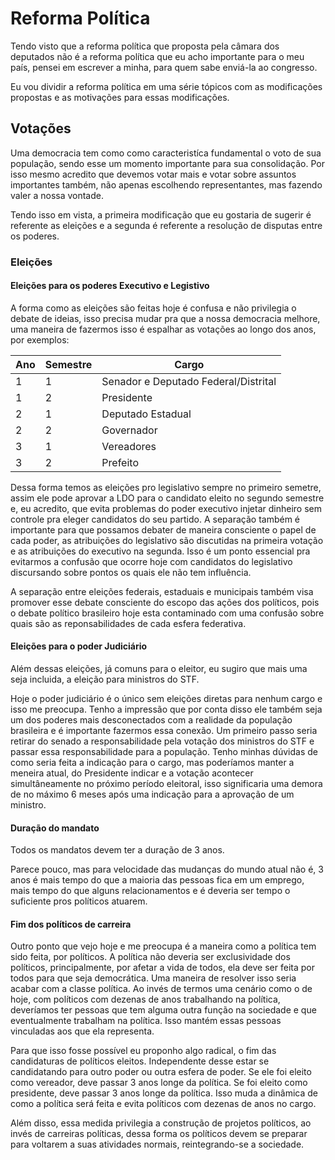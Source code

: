 # Reforma Política

Tendo visto que a reforma política que proposta pela câmara
dos deputados não é a reforma política que eu acho
importante para o meu país, pensei em escrever a minha, para
quem sabe enviá-la ao congresso.

Eu vou dividir a reforma política em uma série tópicos com
as modificações propostas e as motivações para essas
modificações.

## Votações

Uma democracia tem como como caracteristíca fundamental o
voto de sua população, sendo esse um momento importante para
sua consolidação.  Por isso mesmo acredito que devemos votar
mais e votar sobre assuntos importantes também, não apenas
escolhendo representantes, mas fazendo valer a nossa
vontade.

Tendo isso em vista, a primeira modificação que eu gostaria
de sugerir é referente as eleições e a segunda é referente a
resolução de disputas entre os poderes.

### Eleições


#### Eleições para os poderes Executivo e Legistivo

A forma como as eleições são feitas hoje é confusa e não
privilegia o debate de ideias, isso precisa mudar pra que a
nossa democracia melhore, uma maneira de fazermos isso é
espalhar as votações ao longo dos anos, por exemplos:

|Ano  |Semestre |Cargo                                |
|-----|---------|-------------------------------------|
|1    |1        |Senador e Deputado Federal/Distrital |
|1    |2        |Presidente                           |
|2    |1        |Deputado Estadual                    |
|2    |2        |Governador                           |
|3    |1        |Vereadores                           |
|3    |2        |Prefeito                             |

Dessa forma temos as eleições pro legislativo sempre no
primeiro semetre, assim ele pode aprovar a LDO para o
candidato eleito no segundo semestre e, eu acredito, que
evita problemas do poder executivo injetar dinheiro sem
controle pra eleger candidatos do seu partido. A separação
também é importante para que possamos debater de maneira
consciente o papel de cada poder, as atribuições do
legislativo são discutidas na primeira votação e as
atribuições do executivo na segunda. Isso é um ponto
essencial pra evitarmos a confusão que ocorre hoje com
candidatos do legislativo discursando sobre pontos os quais
ele não tem influência.

A separação entre eleições federais, estaduais e municipais
também visa promover esse debate consciente do escopo das
ações dos políticos, pois o debate político brasileiro hoje
esta contaminado com uma confusão sobre quais são as
reponsabilidades de cada esfera federativa.

#### Eleições para o poder Judiciário

Além dessas eleições, já comuns para o eleitor, eu sugiro
que mais uma seja incluida, a eleição para ministros do STF.

Hoje o poder judiciário é o único sem eleições diretas para
nenhum cargo e isso me preocupa. Tenho a impressão que por
conta disso ele também seja um dos poderes mais
desconectados com a realidade da população brasileira e é
importante fazermos essa conexão. Um primeiro passo
seria retirar do senado a responsabilidade pela votação dos
ministros do STF e passar essa responsabilidade para a
população. Tenho minhas dúvidas de como seria feita a
indicação para o cargo, mas poderíamos manter a meneira
atual, do Presidente indicar e a votação acontecer
simultâneamente no próximo período eleitoral, isso
significaria uma demora de no máximo 6 meses após uma
indicação para a aprovação de um ministro.

#### Duração do mandato

Todos os mandatos devem ter a duração de 3 anos. 

Parece pouco, mas para velocidade das mudanças do mundo
atual não é, 3 anos é mais tempo do que a maioria das
pessoas fica em um emprego, mais tempo do que alguns
relacionamentos e é deveria ser tempo o suficiente pros
políticos atuarem.

#### Fim dos políticos de carreira

Outro ponto que vejo hoje e me preocupa é a maneira como a
política tem sido feita, por políticos. A política não
deveria ser exclusividade dos políticos, principalmente, por
afetar a vida de todos, ela deve ser feita por todos para
que seja democrática. Uma maneira de resolver isso seria
acabar com a classe política. Ao invés de termos uma cenário
como o de hoje, com políticos com dezenas de anos
trabalhando na política, deveríamos ter pessoas que tem
alguma outra função na sociedade e que eventualmente
trabalham na política. Isso mantém essas pessoas vinculadas
aos que ela representa.

Para que isso fosse possível eu proponho algo radical, o fim
das candidaturas de políticos eleitos. Independente desse
estar se candidatando para outro poder ou outra esfera de
poder. Se ele foi eleito como vereador, deve passar 3 anos
longe da política. Se foi eleito como presidente, deve
passar 3 anos longe da política. Isso muda a dinâmica de
como a política será feita e evita políticos com dezenas de
anos no cargo.

Além disso, essa medida privilegia a construção de projetos
políticos, ao invés de carreiras políticas, dessa forma os
políticos devem se preparar para voltarem a suas atividades
normais, reintegrando-se a sociedade.

